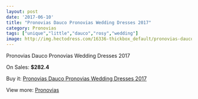 ```yaml
---
layout: post
date: '2017-06-10'
title: "Pronovias Dauco Pronovias Wedding Dresses 2017"
category: Pronovias
tags: ["unique","little","dauco","rosy","wedding"]
image: http://img.hectodress.com/16336-thickbox_default/pronovias-dauco-pronovias-wedding-dresses-2013.jpg
---
```

Pronovias Dauco Pronovias Wedding Dresses 2017

On Sales: **$282.4**
<a href="https://www.hectodress.com/pronovias/7919-pronovias-dauco-pronovias-wedding-dresses-2013.html"><amp-img layout="responsive" width="600" height="600" src="//img.hectodress.com/16336-thickbox_default/pronovias-dauco-pronovias-wedding-dresses-2013.jpg" alt="Pronovias Dauco Pronovias Wedding Dresses 2017 0" /></a>
<a href="https://www.hectodress.com/pronovias/7919-pronovias-dauco-pronovias-wedding-dresses-2013.html"><amp-img layout="responsive" width="600" height="600" src="//img.hectodress.com/16339-thickbox_default/pronovias-dauco-pronovias-wedding-dresses-2013.jpg" alt="Pronovias Dauco Pronovias Wedding Dresses 2017 1" /></a>
<a href="https://www.hectodress.com/pronovias/7919-pronovias-dauco-pronovias-wedding-dresses-2013.html"><amp-img layout="responsive" width="600" height="600" src="//img.hectodress.com/16338-thickbox_default/pronovias-dauco-pronovias-wedding-dresses-2013.jpg" alt="Pronovias Dauco Pronovias Wedding Dresses 2017 2" /></a>
<a href="https://www.hectodress.com/pronovias/7919-pronovias-dauco-pronovias-wedding-dresses-2013.html"><amp-img layout="responsive" width="600" height="600" src="//img.hectodress.com/16337-thickbox_default/pronovias-dauco-pronovias-wedding-dresses-2013.jpg" alt="Pronovias Dauco Pronovias Wedding Dresses 2017 3" /></a>

Buy it: [Pronovias Dauco Pronovias Wedding Dresses 2017](https://www.hectodress.com/pronovias/7919-pronovias-dauco-pronovias-wedding-dresses-2013.html "Pronovias Dauco Pronovias Wedding Dresses 2017")

View more: [Pronovias](https://www.hectodress.com/139-pronovias "Pronovias")
